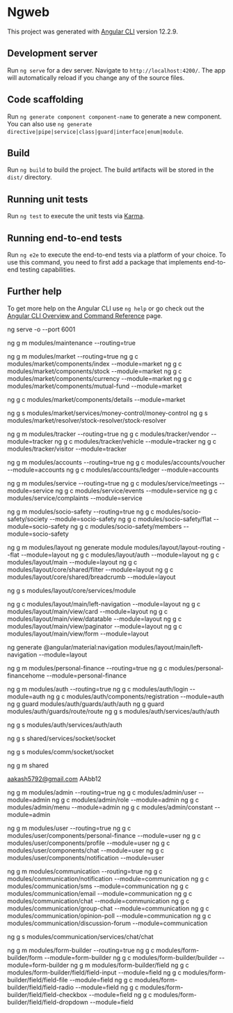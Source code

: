 # Ngweb

This project was generated with [Angular CLI](https://github.com/angular/angular-cli) version 12.2.9.

## Development server

Run `ng serve` for a dev server. Navigate to `http://localhost:4200/`. The app will automatically reload if you change any of the source files.

## Code scaffolding

Run `ng generate component component-name` to generate a new component. You can also use `ng generate directive|pipe|service|class|guard|interface|enum|module`.

## Build

Run `ng build` to build the project. The build artifacts will be stored in the `dist/` directory.

## Running unit tests

Run `ng test` to execute the unit tests via [Karma](https://karma-runner.github.io).

## Running end-to-end tests

Run `ng e2e` to execute the end-to-end tests via a platform of your choice. To use this command, you need to first add a package that implements end-to-end testing capabilities.

## Further help

To get more help on the Angular CLI use `ng help` or go check out the [Angular CLI Overview and Command Reference](https://angular.io/cli) page.


ng serve -o --port 6001



ng g m modules/maintenance --routing=true


ng g m modules/market --routing=true
ng g c modules/market/components/index --module=market
ng g c modules/market/components/stock --module=market
ng g c modules/market/components/currency --module=market
ng g c modules/market/components/mutual-fund --module=market

ng g c modules/market/components/details --module=market


ng g s modules/market/services/money-control/money-control
ng g s modules/market/resolver/stock-resolver/stock-resolver



ng g m modules/tracker --routing=true
ng g c modules/tracker/vendor --module=tracker
ng g c modules/tracker/vehicle --module=tracker
ng g c modules/tracker/visitor --module=tracker


ng g m modules/accounts --routing=true
ng g c modules/accounts/voucher --module=accounts
ng g c modules/accounts/ledger --module=accounts


ng g m modules/service --routing=true
ng g c modules/service/meetings --module=service
ng g c modules/service/events --module=service
ng g c modules/service/complaints --module=service


ng g m modules/socio-safety --routing=true
ng g c modules/socio-safety/society --module=socio-safety
ng g c modules/socio-safety/flat --module=socio-safety
ng g c modules/socio-safety/members --module=socio-safety





ng g m modules/layout
ng generate module modules/layout/layout-routing --flat --module=layout
ng g c modules/layout/auth --module=layout
ng g c modules/layout/main --module=layout
ng g c modules/layout/core/shared/filter --module=layout
ng g c modules/layout/core/shared/breadcrumb --module=layout

ng g s modules/layout/core/services/module


ng g c modules/layout/main/left-navigation --module=layout
ng g c modules/layout/main/view/card --module=layout
ng g c modules/layout/main/view/datatable --module=layout
ng g c modules/layout/main/view/paginator --module=layout
ng g c modules/layout/main/view/form --module=layout

ng generate @angular/material:navigation modules/layout/main/left-navigation --module=layout



ng g m modules/personal-finance --routing=true
ng g c modules/personal-financehome --module=personal-finance


ng g m modules/auth --routing=true
ng g c modules/auth/login --module=auth
ng g c modules/auth/components/registration --module=auth
ng g guard modules/auth/guards/auth/auth
ng g guard modules/auth/guards/route/route
ng g s modules/auth/services/auth/auth

ng g s modules/auth/services/auth/auth

ng g s shared/services/socket/socket


ng g s modules/comm/socket/socket


ng g m shared

aakash5792@gmail.com
AAbb12



ng g m modules/admin --routing=true
ng g c modules/admin/user --module=admin
ng g c modules/admin/role --module=admin
ng g c modules/admin/menu --module=admin
ng g c modules/admin/constant --module=admin


ng g m modules/user --routing=true
ng g c modules/user/components/personal-finance --module=user
ng g c modules/user/components/profile --module=user
ng g c modules/user/components/chat --module=user
ng g c modules/user/components/notification --module=user



ng g m modules/communication --routing=true
ng g c modules/communication/notification --module=communication
ng g c modules/communication/sms --module=communication
ng g c modules/communication/email --module=communication
ng g c modules/communication/chat --module=communication
ng g c modules/communication/group-chat --module=communication
ng g c modules/communication/opinion-poll --module=communication
ng g c modules/communication/discussion-forum --module=communication


ng g s modules/communication/services/chat/chat 


<!-- https://stackblitz.com/edit/angular-dynamic-form-builder?file=app%2Fdynamic-form-builder%2Fatoms%2Ffile.ts -->
ng g m modules/form-builder --routing=true
ng g c modules/form-builder/form --module=form-builder
ng g c modules/form-builder/builder --module=form-builder
ng g m modules/form-builder/field
ng g c modules/form-builder/field/field-input --module=field
ng g c modules/form-builder/field/field-file --module=field
ng g c modules/form-builder/field/field-radio --module=field
ng g c modules/form-builder/field/field-checkbox --module=field
ng g c modules/form-builder/field/field-dropdown --module=field
